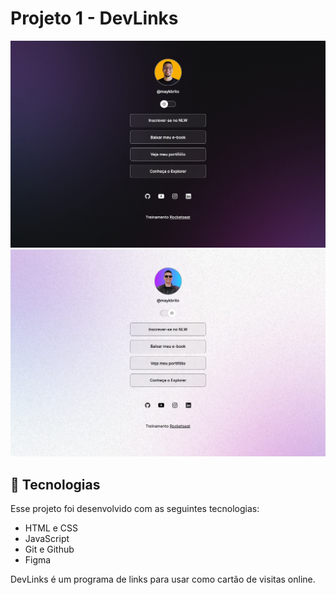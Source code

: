 # Projeto 1 - DevLinks

![App Screenshot](/Projeto_DevLinks/assets/DevLinks.png)
![App Screenshot](/Projeto_DevLinks/assets/desktop-devlinks-light.png)

## 🚀 Tecnologias

Esse projeto foi desenvolvido com as seguintes tecnologias:

- HTML e CSS
- JavaScript
- Git e Github
- Figma

DevLinks é um programa de links para usar como cartão de visitas online.
